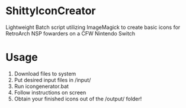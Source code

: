 # ShittyIconCreator
Lightweight Batch script utilizing ImageMagick to create basic icons for RetroArch NSP fowarders on a CFW Nintendo Switch

# Usage

1. Download files to system
2. Put desired input files in /input/
3. Run icongenerator.bat
4. Follow instructions on screen
5. Obtain your finished icons out of the /output/ folder!

